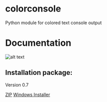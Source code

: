 colorconsole
============

Python module for colored text console output

Documentation
=============

![alt text](https://github.com/lskbr/colorconsole/wiki)

Installation package:
---------------------
Version 0.7

[ZIP](https://drive.google.com/file/d/0B09NLGtyRsEqRktpejMxMGtfVkk/edit?usp=sharing)
[Windows Installer](https://drive.google.com/file/d/0B09NLGtyRsEqMGNHVUhqc2Q5Qk0/edit?usp=sharing)
